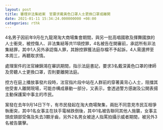 ```yaml
---
layout: post
title: 審理非法集結案　官要求戴黃色口罩人士更換口罩或離開
date: 2021-01-11 15:34:24.000000000 +08:00
categories: rthk
---
```


4名男子因前年9月在九龍灣淘大商場集會期間，與另一批高唱國歌及揮舞國旗的人士衝突，被控傷人、非法集結等共11項控罪，4名被告在開審前，承認所有非法集結罪，其中1人另外承認傷人罪，其餘控罪獲法庭存檔不予起訴，4人需還押至本周三，再聽取求情。

處理案件的法官練錦鴻在審訊期間，指示法庭書記，要求3名戴深黃色口罩的律師及旁聽人士更換口罩，否則要離開法庭。

控方在庭上播放事發片段時，法官指片段中站在人群前的穿著黃背心人士，阻擋其他受害人離開現場，可能亦構成暴動一部分，又表示，會透過警方感謝及公開表揚主動保護案中事主的市民。

案發在去年9月14日下午，有市民發起在淘大商場聚集，兩批不同意見市民互相爭執衝突，其中1名女事主在扶手電梯跌倒後，其中1名被告聯同其他人施襲，女事主頭皮頸部受傷及失去3顆牙齒，另外2名男女被途人指罵拍攝示威者期間，被另外3名被告襲擊。
